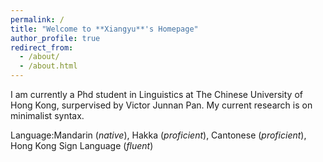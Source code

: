 ```yaml
---
permalink: /
title: "Welcome to **Xiangyu**'s Homepage"
author_profile: true
redirect_from: 
  - /about/
  - /about.html
---
```


I am currently a Phd student in Linguistics at The Chinese University of Hong Kong, surpervised by Victor Junnan Pan. My current research is on minimalist syntax.

Language:Mandarin (_native_), Hakka (_proficient_), Cantonese (_proficient_), Hong Kong Sign Language (_fluent_)
